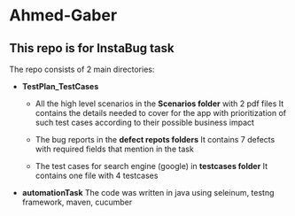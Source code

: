 # Ahmed-Gaber
## This repo is for InstaBug task

The repo consists of 2 main directories:
- **TestPlan_TestCases**
    - All the high level scenarios in the **Scenarios folder** with 2 pdf files
      It contains the details needed to cover for the app with 
      prioritization of such test cases according to their possible business impact
    
    - The bug reports in the **defect repots folders**
      It contains 7 defects with required fields that mention in the task

    
    - The test cases for search engine (google) in **testcases folder**
      It contains one file with 4 testcases
  
- **automationTask**
    The code was written in java using seleinum, testng framework, maven, cucumber




